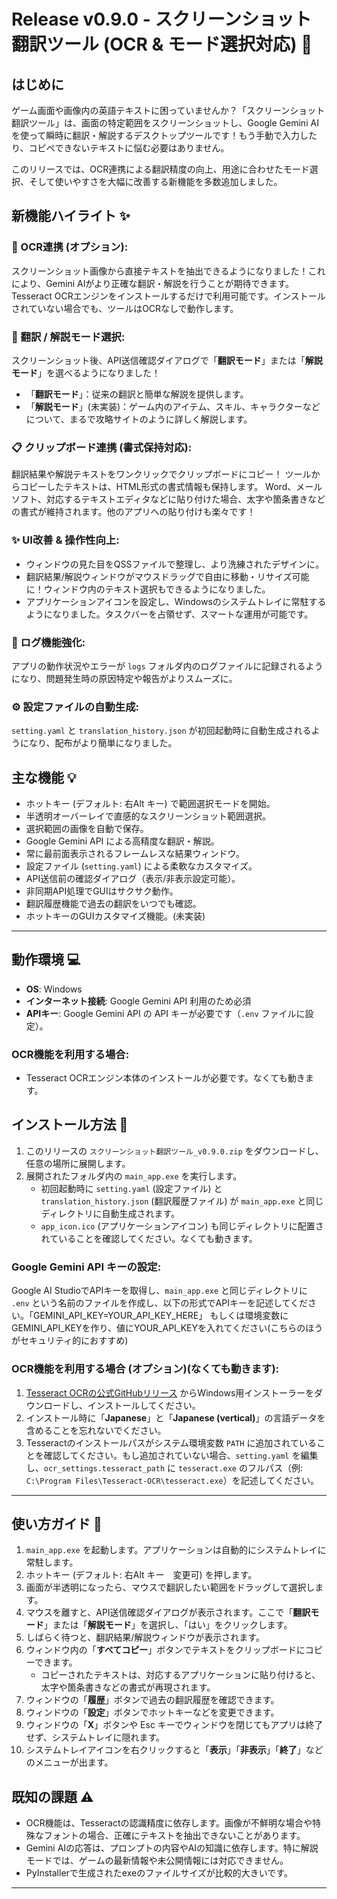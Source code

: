 # Release v0.9.0 - スクリーンショット翻訳ツール (OCR & モード選択対応) 🚀

## はじめに
ゲーム画面や画像内の英語テキストに困っていませんか？「スクリーンショット翻訳ツール」は、画面の特定範囲をスクリーンショットし、Google Gemini AI を使って瞬時に翻訳・解説するデスクトップツールです！もう手動で入力したり、コピペできないテキストに悩む必要はありません。

このリリースでは、OCR連携による翻訳精度の向上、用途に合わせたモード選択、そして使いやすさを大幅に改善する新機能を多数追加しました。

## 新機能ハイライト ✨
### 🤖 OCR連携 (オプション):
スクリーンショット画像から直接テキストを抽出できるようになりました！これにより、Gemini AIがより正確な翻訳・解説を行うことが期待できます。
Tesseract OCRエンジンをインストールするだけで利用可能です。インストールされていない場合でも、ツールはOCRなしで動作します。

### 🔄 翻訳 / 解説モード選択:
スクリーンショット後、API送信確認ダイアログで「**翻訳モード**」または「**解説モード**」を選べるようになりました！
* 「**翻訳モード**」：従来の翻訳と簡単な解説を提供します。
* 「**解説モード**」(未実装)：ゲーム内のアイテム、スキル、キャラクターなどについて、まるで攻略サイトのように詳しく解説します。

### 📋 クリップボード連携 (書式保持対応):
翻訳結果や解説テキストをワンクリックでクリップボードにコピー！
ツールからコピーしたテキストは、HTML形式の書式情報も保持します。 Word、メールソフト、対応するテキストエディタなどに貼り付けた場合、太字や箇条書きなどの書式が維持されます。他のアプリへの貼り付けも楽々です！

### ✨ UI改善 & 操作性向上:
* ウィンドウの見た目をQSSファイルで整理し、より洗練されたデザインに。
* 翻訳結果/解説ウィンドウがマウスドラッグで自由に移動・リサイズ可能に！ウィンドウ内のテキスト選択もできるようになりました。
* アプリケーションアイコンを設定し、Windowsのシステムトレイに常駐するようになりました。タスクバーを占領せず、スマートな運用が可能です。

### 📝 ログ機能強化:
アプリの動作状況やエラーが `logs` フォルダ内のログファイルに記録されるようになり、問題発生時の原因特定や報告がよりスムーズに。

### ⚙️ 設定ファイルの自動生成:
`setting.yaml` と `translation_history.json` が初回起動時に自動生成されるようになり、配布がより簡単になりました。

## 主な機能 💡
* ホットキー (デフォルト: 右Alt キー) で範囲選択モードを開始。
* 半透明オーバーレイで直感的なスクリーンショット範囲選択。
* 選択範囲の画像を自動で保存。
* Google Gemini API による高精度な翻訳・解説。
* 常に最前面表示されるフレームレスな結果ウィンドウ。
* 設定ファイル (`setting.yaml`) による柔軟なカスタマイズ。
* API送信前の確認ダイアログ（表示/非表示設定可能）。
* 非同期API処理でGUIはサクサク動作。
* 翻訳履歴機能で過去の翻訳をいつでも確認。
* ホットキーのGUIカスタマイズ機能。(未実装)

---

## 動作環境 💻
* **OS**: Windows
* **インターネット接続**: Google Gemini API 利用のため必須
* **APIキー**: Google Gemini API の API キーが必要です（`.env` ファイルに設定）。

### OCR機能を利用する場合:
* Tesseract OCRエンジン本体のインストールが必要です。なくても動きます。

## インストール方法 🚀
1.  このリリースの `スクリーンショット翻訳ツール_v0.9.0.zip` をダウンロードし、任意の場所に展開します。
2.  展開されたフォルダ内の `main_app.exe` を実行します。
    * 初回起動時に `setting.yaml` (設定ファイル) と `translation_history.json` (翻訳履歴ファイル) が `main_app.exe` と同じディレクトリに自動生成されます。
    * `app_icon.ico` (アプリケーションアイコン) も同じディレクトリに配置されていることを確認してください。なくても動きます。


### Google Gemini API キーの設定:
Google AI StudioでAPIキーを取得し、`main_app.exe` と同じディレクトリに `.env` という名前のファイルを作成し、以下の形式でAPIキーを記述してください。「GEMINI_API_KEY=YOUR_API_KEY_HERE」
もしくは環境変数にGEMINI_API_KEYを作り、値にYOUR_API_KEYを入れてください(こちらのほうがセキュリティ的におすすめ)

### OCR機能を利用する場合 (オプション)(なくても動きます):
1.  [Tesseract OCRの公式GitHubリリース](https://github.com/tesseract-ocr/tesseract/releases) からWindows用インストーラーをダウンロードし、インストールしてください。
2.  インストール時に「**Japanese**」と「**Japanese (vertical)**」の言語データを含めることを忘れないでください。
3.  Tesseractのインストールパスがシステム環境変数 `PATH` に追加されていることを確認してください。もし追加されていない場合、`setting.yaml` を編集し、`ocr_settings.tesseract_path` に `tesseract.exe` のフルパス（例: `C:\Program Files\Tesseract-OCR\tesseract.exe`）を記述してください。

---

## 使い方ガイド 📖
1.  `main_app.exe` を起動します。アプリケーションは自動的にシステムトレイに常駐します。
2.  ホットキー (デフォルト: 右Alt キー　変更可) を押します。
3.  画面が半透明になったら、マウスで翻訳したい範囲をドラッグして選択します。
4.  マウスを離すと、API送信確認ダイアログが表示されます。ここで「**翻訳モード**」または「**解説モード**」を選択し、「はい」をクリックします。
5.  しばらく待つと、翻訳結果/解説ウィンドウが表示されます。
6.  ウィンドウ内の「**すべてコピー**」ボタンでテキストをクリップボードにコピーできます。
    * コピーされたテキストは、対応するアプリケーションに貼り付けると、太字や箇条書きなどの書式が再現されます。
7.  ウィンドウの「**履歴**」ボタンで過去の翻訳履歴を確認できます。
8.  ウィンドウの「**設定**」ボタンでホットキーなどを変更できます。
9.  ウィンドウの「**X**」ボタンや Esc キーでウィンドウを閉じてもアプリは終了せず、システムトレイに隠れます。
10. システムトレイアイコンを右クリックすると「**表示**」「**非表示**」「**終了**」などのメニューが出ます。

## 既知の課題 ⚠️
* OCR機能は、Tesseractの認識精度に依存します。画像が不鮮明な場合や特殊なフォントの場合、正確にテキストを抽出できないことがあります。
* Gemini AIの応答は、プロンプトの内容やAIの知識に依存します。特に解説モードでは、ゲームの最新情報や未公開情報には対応できません。
* PyInstallerで生成されたexeのファイルサイズが比較的大きいです。

---
